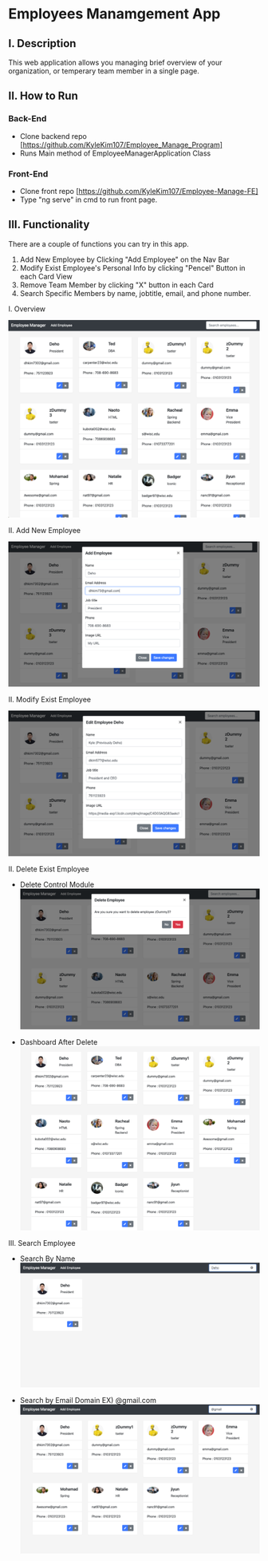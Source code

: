 # Employees Manamgement App

## I. Description
This web application allows you managing brief overview of your organization, or temperary team member in a single page.

## II. How to Run

### Back-End
- Clone backend repo [https://github.com/KyleKim107/Employee_Manage_Program]
-  Runs Main method of EmployeeManagerApplication Class

### Front-End
- Clone front repo [https://github.com/KyleKim107/Employee-Manage-FE]
- Type "ng serve" in cmd to run front page.


## III. Functionality
There are a couple of functions you can try in this app.
1. Add New Employee by Clicking "Add Employee" on the Nav Bar
2. Modify Exist Employee's Personal Info by clicking "Pencel" Button in each Card View
3. Remove Team Member by clicking "X" button in each Card
4. Search Specific Members by name, jobtitle, email, and phone number.

I. Overview

![Overview](images/2021-09-22-13-39-42.png)

II. Add New Employee

![Add](images/2021-09-22-13-26-26.png)

II. Modify Exist Employee

![Modify](images/2021-09-22-13-44-30.png)

II. Delete Exist Employee

- Delete Control Module
![Delete](images/2021-09-22-13-45-41.png)

- Dashboard After Delete
![Dashboard After Delete](images/2021-09-22-13-46-07.png)

III. Search Employee

- Search By Name
![Search by Name](images/2021-09-22-13-51-05.png)

- Search by Email Domain EX) @gmail.com
![Search by Email Domain](images/2021-09-22-13-51-55.png)
